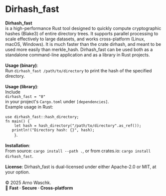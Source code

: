 # Dirhash_fast

**Dirhash_fast**<br>
is a high-performance Rust tool designed to quickly compute cryptographic hashes (Blake3) of entire directory trees.
It supports parallel processing to scale effectively to large datasets, and works cross-platform (Linux, macOS, Windows).
It is much faster than the crate dirhash, and meant to be used more easily than merkle_hash.
Dirhash_fast can be used both as a standalone command-line application and as a library in Rust projects. <br><br>
**Usage (binary)**:<br>
Run `dirhash_fast /path/to/directory` to print the hash of the specified directory.<br><br>
**Usage (library)**:<br>Include <br>`dirhash_fast = "0"`<br> in your project's `Cargo.toml` under `[dependencies]`.<br>
Example usage in Rust: <br><br>
`use dirhash_fast::hash_directory;` <br>
`fn main() {` <br>
`    let hash = hash_directory("/path/to/directory".as_ref());`<br>
`    println!("Directory hash: {}", hash); `<br>
`    }`.<br><br>
**Installation**:<br>
From source: `cargo install --path .`, or from crates.io: `cargo install dirhash_fast`.<br><br>
**License**: Dirhash_fast is dual-licensed under either Apache-2.0 or MIT, at your option.<br><br>
© 2025 Arno Waschk.<br>
🚀 **Fast · Secure · Cross-platform**

